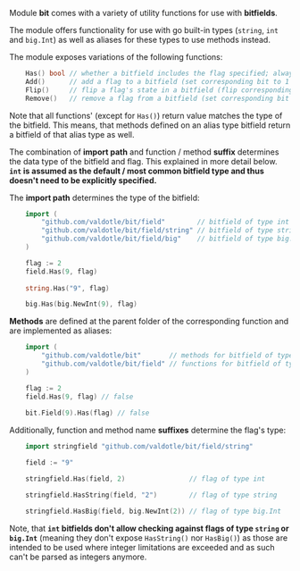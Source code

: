 Module **bit** comes with a variety of utility functions for use with **bitfields**.

The module offers functionality for use with go built-in types (`string`, `int` and `big.Int`) as well as aliases for these types to use methods instead.

The module exposes variations of the following functions:
```go
    Has() bool // whether a bitfield includes the flag specified; always only returns a boolean
    Add()      // add a flag to a bitfield (set corresponding bit to 1 / true)
    Flip()     // flip a flag's state in a bitfield (flip corresponding bit)
    Remove()   // remove a flag from a bitfield (set corresponding bit to 0 / false)
```
Note that all functions' (except for `Has()`) return value matches the type of the bitfield. This means, that methods defined on an alias type bitfield return a bitfield of that alias type as well.

The combination of **import path** and function / method **suffix** determines the data type of the bitfield and flag. This explained in more detail below. **`int` is assumed as the default / most common bitfield type and thus doesn't need to be explicitly specified.**

The **import path** determines the type of the bitfield:
```go
    import (
        "github.com/valdotle/bit/field"        // bitfield of type int - Note how it's not "bit/field/int"  
        "github.com/valdotle/bit/field/string" // bitfield of type string
        "github.com/valdotle/bit/field/big"    // bitfield of type big.Int
    )

    flag := 2
    field.Has(9, flag) 
    
    string.Has("9", flag)

    big.Has(big.NewInt(9), flag)
```    

**Methods** are defined at the parent folder of the corresponding function and are implemented as aliases:
```go
    import (
        "github.com/valdotle/bit"       // methods for bitfield of type alias int
        "github.com/valdotle/bit/field" // functions for bitfield of type int
    )

    flag := 2
    field.Has(9, flag) // false
    
    bit.Field(9).Has(flag) // false
```    

Additionally, function and method name **suffixes** determine the flag's type:
```go
    import stringfield "github.com/valdotle/bit/field/string"

    field := "9"

    stringfield.Has(field, 2)                // flag of type int

    stringfield.HasString(field, "2")        // flag of type string

    stringfield.HasBig(field, big.NewInt(2)) // flag of type big.Int
```
Note, that **`int` bitfields don't allow checking against flags of type `string` or `big.Int`** (meaning they don't expose `HasString()` nor `HasBig()`) as those are intended to be used where integer limitations are exceeded and as such can't be parsed as integers anymore.
